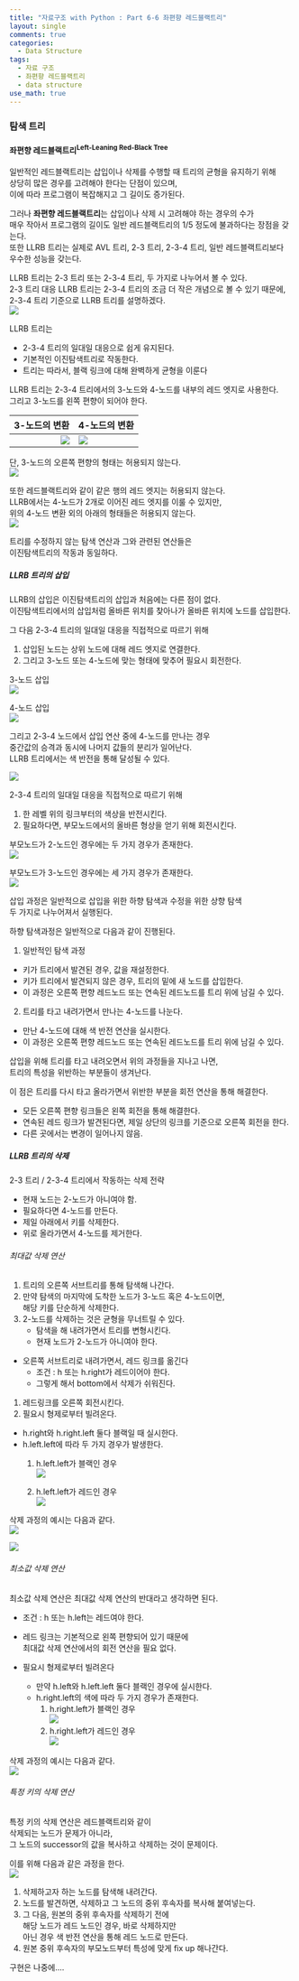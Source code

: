```yaml
---
title: "자료구조 with Python : Part 6-6 좌편향 레드블랙트리"
layout: single
comments: true
categories:
  - Data Structure
tags:
  - 자료 구조
  - 좌편향 레드블랙트리
  - data structure
use_math: true
---
```


### 탐색 트리


#### 좌편향 레드블랙트리<sup>Left-Leaning Red-Black Tree</sup>

일반적인 레드블랙트리는 삽입이나 삭제를 수행할 때 트리의 균형을 유지하기 위해  
상당히 많은 경우를 고려해야 한다는 단점이 있으며,  
이에 따라 프로그램이 복잡해지고 그 길이도 증가된다.

그러나 **좌편향 레드블랙트리**는 삽입이나 삭제 시 고려해야 하는 경우의 수가  
매우 작아서 프로그램의 길이도 일반 레드블랙트리의 1/5 정도에 불과하다는 장점을 갖는다.  
또한 LLRB 트리는 실제로 AVL 트리, 2-3 트리, 2-3-4 트리, 일반 레드블랙트리보다 우수한 성능을 갖는다.

LLRB 트리는 2-3 트리 또는 2-3-4 트리, 두 가지로 나누어서 볼 수 있다.  
2-3 트리 대응 LLRB 트리는 2-3-4 트리의 조금 더 작은 개념으로 볼 수 있기 때문에,  
2-3-4 트리 기준으로 LLRB 트리를 설명하겠다.  
![](https://github.com/anywhere133/anywhere133.github.io/blob/master/_posts/picture/LLRB_2_3_4Tree.jpg)

LLRB 트리는
* 2-3-4 트리의 일대일 대응으로 쉽게 유지된다.  
* 기본적인 이진탐색트리로 작동한다.  
* 트리는 따라서, 블랙 링크에 대해 완벽하게 균형을 이룬다

LLRB 트리는 2-3-4 트리에서의 3-노드와 4-노드를 내부의 레드 엣지로 사용한다.  
그리고 3-노드를 왼쪽 편향이 되어야 한다.  

3-노드의 변환                   | 4-노드의 변환
-----------------------------:|:------------------------------
![](https://github.com/anywhere133/anywhere133.github.io/blob/master/_posts/picture/LLRB_3_node.jpg)|![](https://github.com/anywhere133/anywhere133.github.io/blob/master/_posts/picture/LLRB_4_node.jpg)

단, 3-노드의 오른쪽 편향의 형태는 허용되지 않는다.  
![](https://github.com/anywhere133/anywhere133.github.io/blob/master/_posts/picture/LLRB_right_leaning.jpg)

또한 레드블랙트리와 같이 같은 행의 레드 엣지는 허용되지 않는다.  
LLRB에서는 4-노드가 2개로 이어진 레드 엣지를 이룰 수 있지만,  
위의 4-노드 변환 외의 아래의 형태들은 허용되지 않는다.  
![](https://github.com/anywhere133/anywhere133.github.io/blob/master/_posts/picture/LLRB_representation_4_node.jpg)

트리를 수정하지 않는 탐색 연산과 그와 관련된 연산들은  
이진탐색트리의 작동과 동일하다.

##### LLRB 트리의 삽입

LLRB의 삽입은 이진탐색트리의 삽입과 처음에는 다른 점이 없다.  
이진탐색트리에서의 삽입처럼 올바른 위치를 찾아나가 올바른 위치에 노드를 삽입한다.

그 다음 2-3-4 트리의 일대일 대응을 직접적으로 따르기 위해  
1. 삽입된 노드는 상위 노드에 대해 레드 엣지로 연결한다.
2. 그리고 3-노드 또는 4-노드에 맞는 형태에 맞추어 필요시 회전한다.

3-노드 삽입  
![](https://github.com/anywhere133/anywhere133.github.io/blob/master/_posts/picture/LLRB_insert_2_node.jpg)

4-노드 삽입  
![](https://github.com/anywhere133/anywhere133.github.io/blob/master/_posts/picture/LLRB_insert_3_node.jpg)

그리고 2-3-4 노드에서 삽입 연산 중에 4-노드를 만나는 경우  
중간값의 승격과 동시에 나머지 값들의 분리가 일어난다.  
LLRB 트리에서는 색 반전을 통해 달성될 수 있다.

![](https://github.com/anywhere133/anywhere133.github.io/blob/master/_posts/picture/LLRB_color_filp.jpg)

2-3-4 트리의 일대일 대응을 직접적으로 따르기 위해  
1. 한 레벨 위의 링크부터의 색상을 반전시킨다.  
2. 필요하다면, 부모노드에서의 올바른 형상을 얻기 위해 회전시킨다.  

부모노드가 2-노드인 경우에는 두 가지 경우가 존재한다.  
![](https://github.com/anywhere133/anywhere133.github.io/blob/master/_posts/picture/LLRB_filp_color_case.jpg)

부모노드가 3-노드인 경우에는 세 가지 경우가 존재한다.  
![](https://github.com/anywhere133/anywhere133.github.io/blob/master/_posts/picture/LLRB_filp_color_case2.jpg)

삽입 과정은 일반적으로 삽입을 위한 하향 탐색과 수정을 위한 상향 탐색  
두 가지로 나누어져서 실행된다.

하향 탐색과정은 일반적으로 다음과 같이 진행된다.  
1. 일반적인 탐색 과정
  * 키가 트리에서 발견된 경우, 값을 재설정한다.
  * 키가 트리에서 발견되지 않은 경우, 트리의 밑에 새 노드를 삽입한다.
  * 이 과정은 오른쪽 편향 레드노드 또는 연속된 레드노드를
    트리 위에 남길 수 있다.

2. 트리를 타고 내려가면서 만나는 4-노드를 나눈다.
  * 만난 4-노드에 대해 색 반전 연산을 실시한다.
  * 이 과정은 오른쪽 편향 레드노드 또는 연속된 레드노드를
    트리 위에 남길 수 있다.

삽입을 위해 트리를 타고 내려오면서 위의 과정들을 지나고 나면,  
트리의 특성을 위반하는 부분들이 생겨난다.

이 점은 트리를 다시 타고 올라가면서 위반한 부분을 회전 연산을 통해 해결한다.  
* 모든 오른쪽 편향 링크들은 왼쪽 회전을 통해 해결한다.
* 연속된 레드 링크가 발견된다면, 제일 상단의 링크를 기준으로 오른쪽 회전을 한다.
* 다른 곳에서는 변경이 일어나지 않음.


##### LLRB 트리의 삭제

2-3 트리 / 2-3-4 트리에서 작동하는 삭제 전략  
* 현재 노드는 2-노드가 아니여야 함.
* 필요하다면 4-노드를 만든다.
* 제일 아래에서 키를 삭제한다.
* 위로 올라가면서 4-노드를 제거한다.

###### 최대값 삭제 연산
1. 트리의 오른쪽 서브트리를 통해 탐색해 나간다.
2. 만약 탐색의 마지막에 도착한 노드가 3-노드 혹은 4-노드이면,  
   해당 키를 단순하게 삭제한다.
3. 2-노드를 삭제하는 것은 균형을 무너트릴 수 있다.
    * 탐색을 해 내려가면서 트리를 변형시킨다.
    * 현재 노드가 2-노드가 아니여야 한다.

* 오른쪽 서브트리로 내려가면서, 레드 링크를 옮긴다
  * 조건 : h 또는 h.right가 레드이어야 한다.
  * 그렇게 해서 bottom에서 삭제가 쉬워진다.

1. 레드링크를 오른쪽 회전시킨다.
2. 필요시 형제로부터 빌려온다.
  * h.right와 h.right.left 둘다 블랙일 때 실시한다.
  * h.left.left에 따라 두 가지 경우가 발생한다.
    1. h.left.left가 블랙인 경우  
       ![](https://github.com/anywhere133/anywhere133.github.io/blob/master/_posts/picture/LLRB_HLL_black.jpg)

    2. h.left.left가 레드인 경우  
       ![](https://github.com/anywhere133/anywhere133.github.io/blob/master/_posts/picture/LLRB_HLL_red.jpg)

삭제 과정의 예시는 다음과 같다.  
![](https://github.com/anywhere133/anywhere133.github.io/blob/master/_posts/picture/LLRB_del_max.jpg)

![](https://github.com/anywhere133/anywhere133.github.io/blob/master/_posts/picture/LLRB_del_max2.jpg)


###### 최소값 삭제 연산
최소값 삭제 연산은 최대값 삭제 연산의 반대라고 생각하면 된다.

* 조건 : h 또는 h.left는 레드여야 한다.

* 레드 링크는 기본적으로 왼쪽 편향되어 있기 때문에  
  최대값 삭제 연산에서의 회전 연산을 필요 없다.
* 필요시 형제로부터 빌려온다
  * 만약 h.left와 h.left.left 둘다 블랙인 경우에 실시한다.
  * h.right.left의 색에 따라 두 가지 경우가 존재한다.
    1. h.right.left가 블랙인 경우  
       ![](https://github.com/anywhere133/anywhere133.github.io/blob/master/_posts/picture/LLRB_HRL_black.jpg)
    2. h.right.left가 레드인 경우  
       ![](https://github.com/anywhere133/anywhere133.github.io/blob/master/_posts/picture/LLRB_HRL_red.jpg)

삭제 과정의 예시는 다음과 같다.  
![](https://github.com/anywhere133/anywhere133.github.io/blob/master/_posts/picture/LLRB_del_min.jpg)


###### 특정 키의 삭제 연산
특정 키의 삭제 연산은 레드블랙트리와 같이  
삭제되는 노드가 문제가 아니라,  
그 노드의 successor의 값을 복사하고 삭제하는 것이 문제이다.

이를 위해 다음과 같은 과정을 한다.  
![](https://github.com/anywhere133/anywhere133.github.io/blob/master/_posts/picture/LLRB_del.jpg)

1. 삭제하고자 하는 노드를 탐색해 내려간다.
2. 노드를 발견하면, 삭제하고 그 노드의 중위 후속자를 복사해 붙여넣는다.
3. 그 다음, 원본의 중위 후속자를 삭제하기 전에  
   해당 노드가 레드 노드인 경우, 바로 삭제하지만  
   아닌 경우 색 반전 연산을 통해 레드 노드로 만든다.
4. 원본 중위 후속자의 부모노드부터 특성에 맞게 fix up 해나간다.


구현은 나중에....

